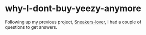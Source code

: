 # why-I-dont-buy-yeezy-anymore
Following up my previous project, [Sneakers-lover](https://github.com/rimhoho/sneakers-lover), I had a couple of questions to get answers.
